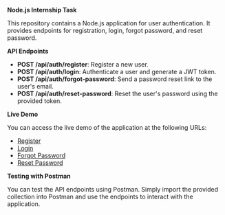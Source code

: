 **Node.js Internship Task**

This repository contains a Node.js application for user authentication. It provides endpoints for registration, login, forgot password, and reset password.

**API Endpoints**

- **POST /api/auth/register**: Register a new user.
- **POST /api/auth/login**: Authenticate a user and generate a JWT token.
- **POST /api/auth/forgot-password**: Send a password reset link to the user's email.
- **POST /api/auth/reset-password**: Reset the user's password using the provided token.

**Live Demo**

You can access the live demo of the application at the following URLs:

- [Register](https://nodejs-internship-task.onrender.com/api/auth/register)
- [Login](https://nodejs-internship-task.onrender.com/api/auth/login)
- [Forgot Password](https://nodejs-internship-task.onrender.com/api/auth/forgot-password)
- [Reset Password](https://nodejs-internship-task.onrender.com/api/auth/reset-password)

**Testing with Postman**

You can test the API endpoints using Postman. Simply import the provided collection into Postman and use the endpoints to interact with the application.

